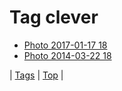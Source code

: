 <!--
title: Tag clever
date: 2020-06-28T15:26:58.855Z
tags:
-->
# Tag clever

 * [Photo 2017-01-17 18](156000246450.md)
 * [Photo 2014-03-22 18](80381895141.md)

| [Tags](tags.md) | [Top](index.md) |
